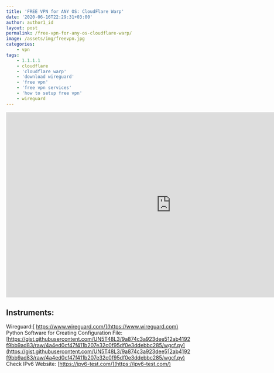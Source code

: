 ```yaml
---
title: 'FREE VPN for ANY OS: CloudFlare Warp'
date: '2020-06-16T22:29:31+03:00'
author: author1_id
layout: post
permalink: /free-vpn-for-any-os-cloudflare-warp/
image: /assets/img/freevpn.jpg
categories:
    - vpn
tags:
    - 1.1.1.1
    - cloudflare
    - 'cloudflare warp'
    - 'download wireguard'
    - 'free vpn'
    - 'free vpn services'
    - 'how to setup free vpn'
    - wireguard
---
```


<iframe allow="accelerometer; autoplay; clipboard-write; encrypted-media; gyroscope; picture-in-picture" allowfullscreen="" frameborder="0" height="506" src="https://www.youtube.com/embed/RCfrZnZa9CE?feature=oembed" title="FREE VPN for ANY OS: CloudFlare Warp" width="900"></iframe>


## **Instruments:**

Wireguard:[ https://www.wireguard.com/](https://www.wireguard.com)  
Python Software for Creating Configuration File: [https://gist.githubusercontent.com/UN5T48L3/9a874c3a923dee512ab4192f9bb9ad83/raw/4a4ed0cf47f411b207e32c0f95df0e3ddebbc285/wgcf.py](https://gist.githubusercontent.com/UN5T48L3/9a874c3a923dee512ab4192f9bb9ad83/raw/4a4ed0cf47f411b207e32c0f95df0e3ddebbc285/wgcf.py)  
Check IPv6 Website: [https://ipv6-test.com/](https://ipv6-test.com/)